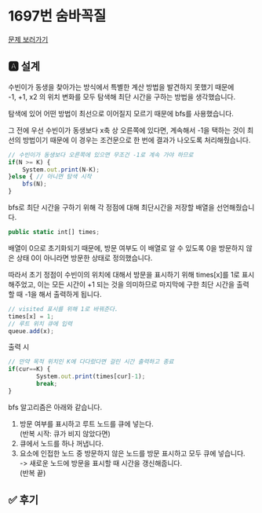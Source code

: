 # 1697번 숨바꼭질
[문제 보러가기](https://www.acmicpc.net/problem/1697)

## 🅰 설계
수빈이가 동생을 찾아가는 방식에서 특별한 계산 방법을 발견하지 못했기 때문에   
-1, +1, x2 의 위치 변화를 모두 탐색해 최단 시간을 구하는 방법을 생각했습니다.

탐색에 있어 어떤 방법이 최선으로 이어질지 모르기 때문에 bfs를 사용했습니다.

그 전에 우선 수빈이가 동생보다 x축 상 오른쪽에 있다면, 계속해서 -1을 택하는 것이 최선의 방법이기 때문에 이 경우는 조건문으로 한 번에 결과가 나오도록 처리해줬습니다.
```jsx
// 수빈이가 동생보다 오른쪽에 있으면 무조건 -1로 계속 가야 하므로
if(N >= K) {
	System.out.print(N-K);
}else { // 아니면 탐색 시작
	bfs(N);
}
```

bfs로 최단 시간을 구하기 위해 각 정점에 대해 최단시간을 저장할 배열을 선언해줬습니다.
```jsx
public static int[] times;
```

배열이 0으로 초기화되기 때문에, 방문 여부도 이 배열로 알 수 있도록 0을 방문하지 않은 상태 0이 아니라면 방문한 상태로 정의했습니다.

따라서 초기 정점이 수빈이의 위치에 대해서 방문을 표시하기 위해 times[x]를 1로 표시해주었고, 이는 모든 시간이 +1 되는 것을 의미하므로 마지막에 구한 최단 시간을 출력할 때 -1을 해서 출력하게 됩니다.
```jsx
// visited 표시를 위해 1로 바꿔준다.
times[x] = 1;
// 루트 위치 큐에 입력
queue.add(x);
```
출력 시
```jsx
// 만약 목적 위치인 K에 다다랐다면 걸린 시간 출력하고 종료
if(cur==K) {
		System.out.print(times[cur]-1);
		break;
}
```

bfs 알고리즘은 아래와 같습니다.
1. 방문 여부를 표시하고 루트 노드를 큐에 넣는다.   
(반복 시작: 큐가 비지 않았다면)
2. 큐에서 노드를 하나 꺼냅니다.
3. 요소에 인접한 노드 중 방문하지 않은 노드를 방문 표시하고 모두 큐에 넣습니다.   
 -> 새로운 노드에 방문을 표시할 때 시간을 갱신해줍니다.   
(반복 끝)


## ✅ 후기
